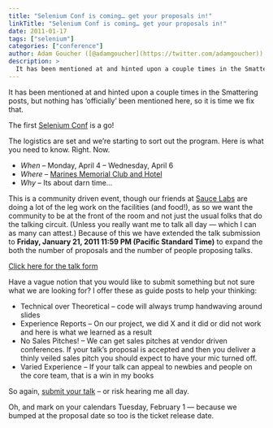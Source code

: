 ```yaml
---
title: "Selenium Conf is coming… get your proposals in!"
linkTitle: "Selenium Conf is coming… get your proposals in!"
date: 2011-01-17
tags: ["selenium"]
categories: ["conference"]
author: Adam Goucher ([@adamgoucher](https://twitter.com/adamgoucher))
description: >
  It has been mentioned at and hinted upon a couple times in the Smattering posts, but nothing has ‘officially’ been mentioned here, so it is time we fix that.
---
```


It has been mentioned at and hinted upon a couple times in the Smattering posts, but nothing has ‘officially’ been mentioned here, so it is time we fix that.

The first [Selenium Conf](http://seleniumconf.org) is a go!

The logistics are set and we’re starting to sort out the program. Here is what you need to know. Right. Now.

*   _When_ – Monday, April 4 – Wednesday, April 6
*   _Where_ – [Marines Memorial Club and Hotel](http://www.marineclub.com/)
*   _Why_ – Its about darn time…

This is a community driven event, though our friends at [Sauce Labs](http://saucelabs.com) are doing a lot of the leg work on the facilities (and food!), as so we want the community to be at the front of the room and not just the usual folks that do the talking circuit. (Unless you really want me to talk all day — which I can as many can attest.) Because of this we have extended the talk submission to **Friday, January 21, 2011 11:59 PM (Pacific Standard Time)** to expand the both the number of proposals and the number of people proposing talks.

[Click here for the talk form](https://spreadsheets1.google.com/a/saucelabs.com/viewform?formkey=dFlhX2J2cEd1UXBWaEdqeWRnX3F2MXc6MQ&ndplr=1)

Have a vague notion that you would like to submit something but not sure what we are looking for? I offer these as guide posts to help your thinking:

*   Technical over Theoretical – code will always trump handwaving around slides
*   Experience Reports – On our project, we did X and it did or did not work and here is what we learned as a result
*   No Sales Pitches! – We can get sales pitches at vendor driven conferences. If your talk’s proposal is accepted and then you deliver a thinly veiled sales pitch you should expect to have your mic turned off.
*   Varied Experience – If your talk can appeal to newbies and people on the core team, that is a win in my books

So again, [submit your talk](https://spreadsheets1.google.com/a/saucelabs.com/viewform?formkey=dFlhX2J2cEd1UXBWaEdqeWRnX3F2MXc6MQ&ndplr=1) – or risk hearing me all day.

Oh, and mark on your calendars Tuesday, February 1 — because we bumped at the proposal date so too is the ticket release date.